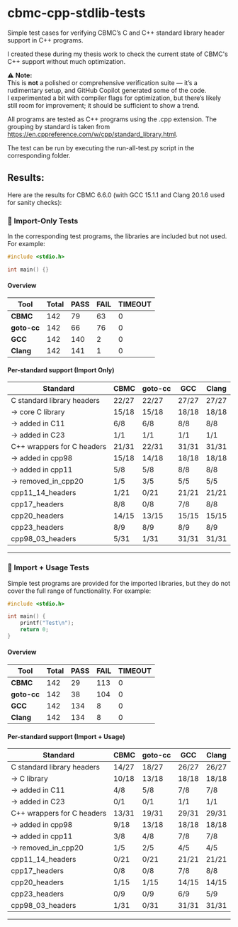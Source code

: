 # cbmc-cpp-stdlib-tests
Simple test cases for verifying CBMC’s C and C++ standard library header support in C++ programs.

I created these during my thesis work to check the current state of CBMC's C++ support without much optimization.


⚠️ **Note:**  
This is **not** a polished or comprehensive verification suite — it’s a rudimentary setup, and GitHub Copilot generated some of the code.  
I experimented a bit with compiler flags for optimization, but there’s likely still room for improvement; it should be sufficient to show a trend.

All programs are tested as C++ programs using the .cpp extension.
The grouping by standard is taken from https://en.cppreference.com/w/cpp/standard_library.html. 

The test can be run by executing the run-all-test.py script in the corresponding folder. 

## Results: 

Here are the results for CBMC 6.6.0 (with GCC 15.1.1 and Clang 20.1.6 used for sanity checks):


### 📌 Import-Only Tests

In the corresponding test programs, the libraries are included but not used. For example:

```cpp 
#include <stdio.h>

int main() {}

```


#### Overview

| Tool                 | Total | PASS | FAIL | TIMEOUT |
|-----------------------|-------|-------|-------|---------|
| **CBMC**              | 142   | 79    | 63    | 0       | 
| **goto-cc**           | 142   | 66    | 76    | 0       | 
| **GCC**               | 142   | 140   | 2     | 0       | 
| **Clang**             | 142   | 141   | 1     | 0       | 

#### Per-standard support (Import Only)

| Standard                    | CBMC | goto-cc | GCC | Clang |
|-----------------------------|-------|---------|------|--------|
| C standard library headers   | 22/27 | 22/27  | 27/27 | 27/27 |
| -> core C library               | 15/18 | 15/18  | 18/18 | 18/18 |
| -> added in C11                 | 6/8   | 6/8    | 8/8   | 8/8   |
| -> added in C23                 | 1/1   | 1/1    | 1/1   | 1/1   |
| C++ wrappers for C headers   | 21/31 | 22/31  | 31/31 | 31/31 |
| -> added in cpp98               | 15/18 | 14/18  | 18/18 | 18/18 |
| -> added in cpp11               | 5/8   | 5/8    | 8/8   | 8/8   |
| -> removed_in_cpp20             | 1/5   | 3/5    | 5/5   | 5/5   |
| cpp11_14_headers             | 1/21  | 0/21   | 21/21 | 21/21 |
| cpp17_headers                | 8/8   | 0/8    | 7/8   | 8/8   |
| cpp20_headers                | 14/15 | 13/15  | 15/15 | 15/15 |
| cpp23_headers                | 8/9   | 8/9    | 8/9   | 8/9   |
| cpp98_03_headers             | 5/31  | 1/31   | 31/31 | 31/31 |

---

### 📌 Import + Usage Tests

Simple test programs are provided for the imported libraries, but they do not cover the full range of functionality. For example: 

```cpp 
#include <stdio.h>

int main() {
    printf("Test\n");
    return 0;
}

```

#### Overview

| Tool                 | Total | PASS | FAIL | TIMEOUT 
|-----------------------|-------|-------|-------|---------
| **CBMC**              | 142   | 29    | 113   | 0       | 
| **goto-cc**           | 142   | 38    | 104   | 0       | 
| **GCC**               | 142   | 134   | 8     | 0       | 
| **Clang**             | 142   | 134   | 8     | 0       | 

#### Per-standard support (Import + Usage)

| Standard                    | CBMC | goto-cc | GCC | Clang |
|-----------------------------|-------|---------|------|--------|
| C standard library headers   | 14/27 | 18/27  | 26/27 | 26/27 |
| -> C library               | 10/18 | 13/18  | 18/18 | 18/18 |
| -> added in C11                 | 4/8   | 5/8    | 7/8   | 7/8   |
| -> added in C23                 | 0/1   | 0/1    | 1/1   | 1/1   |
| C++ wrappers for C headers   | 13/31 | 19/31  | 29/31 | 29/31 |
| -> added in cpp98               | 9/18  | 13/18  | 18/18 | 18/18 |
| -> added in cpp11               | 3/8   | 4/8    | 7/8   | 7/8   |
| -> removed_in_cpp20             | 1/5   | 2/5    | 4/5   | 4/5   |
| cpp11_14_headers             | 0/21  | 0/21   | 21/21 | 21/21 |
| cpp17_headers                | 0/8   | 0/8    | 7/8   | 8/8   |
| cpp20_headers                | 1/15  | 1/15   | 14/15 | 14/15 |
| cpp23_headers                | 0/9   | 0/9    | 6/9   | 5/9   |
| cpp98_03_headers             | 1/31  | 0/31   | 31/31 | 31/31 |

---





